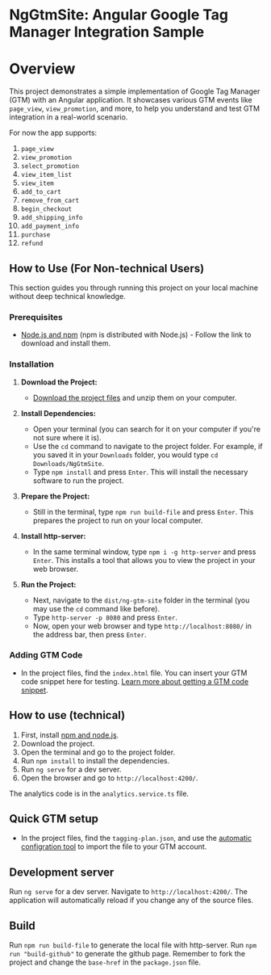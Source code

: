 # NgGtmSite: Angular Google Tag Manager Integration Sample

# Overview

This project demonstrates a simple implementation of Google Tag Manager (GTM) with an Angular application. It showcases various GTM events like `page_view`, `view_promotion`, and more, to help you understand and test GTM integration in a real-world scenario.

For now the app supports:

1. `page_view`
2. `view_promotion`
3. `select_promotion`
4. `view_item_list`
5. `view_item`
6. `add_to_cart`
7. `remove_from_cart`
8. `begin_checkout`
9. `add_shipping_info`
10. `add_payment_info`
11. `purchase`
12. `refund`

## How to Use (For Non-technical Users)

This section guides you through running this project on your local machine without deep technical knowledge.

### Prerequisites

- [Node.js and npm](https://nodejs.org/en/download) (npm is distributed with Node.js) - Follow the link to download and install them.

### Installation

1. **Download the Project:**

   - [Download the project files](https://github.com/WodenWang820118/ng-gtm-site) and unzip them on your computer.

2. **Install Dependencies:**

   - Open your terminal (you can search for it on your computer if you're not sure where it is).
   - Use the `cd` command to navigate to the project folder. For example, if you saved it in your `Downloads` folder, you would type `cd Downloads/NgGtmSite`.
   - Type `npm install` and press `Enter`. This will install the necessary software to run the project.

3. **Prepare the Project:**

   - Still in the terminal, type `npm run build-file` and press `Enter`. This prepares the project to run on your local computer.

4. **Install http-server:**

   - In the same terminal window, type `npm i -g http-server` and press `Enter`. This installs a tool that allows you to view the project in your web browser.

5. **Run the Project:**
   - Next, navigate to the `dist/ng-gtm-site` folder in the terminal (you may use the `cd` command like before).
   - Type `http-server -p 8080` and press `Enter`.
   - Now, open your web browser and type `http://localhost:8080/` in the address bar, then press `Enter`.

### Adding GTM Code

- In the project files, find the `index.html` file. You can insert your GTM code snippet here for testing. [Learn more about getting a GTM code snippet](https://support.google.com/tagmanager/answer/6103696?hl=en).

## How to use (technical)

1. First, install [npm and node.js](https://nodejs.org/en/download).
2. Download the project.
3. Open the terminal and go to the project folder.
4. Run `npm install` to install the dependencies.
5. Run `ng serve` for a dev server.
6. Open the browser and go to `http://localhost:4200/`.

The analytics code is in the `analytics.service.ts` file.

## Quick GTM setup

- In the project files, find the `tagging-plan.json`, and use the [automatic configration tool](https://gtm-config-generator.netlify.app/) to import the file to your GTM account.

## Development server

Run `ng serve` for a dev server. Navigate to `http://localhost:4200/`. The application will automatically reload if you change any of the source files.

## Build

Run `npm run build-file` to generate the local file with http-server.
Run `npm run "build-github"` to generate the github page. Remember to fork the project and change the `base-href` in the `package.json` file.
